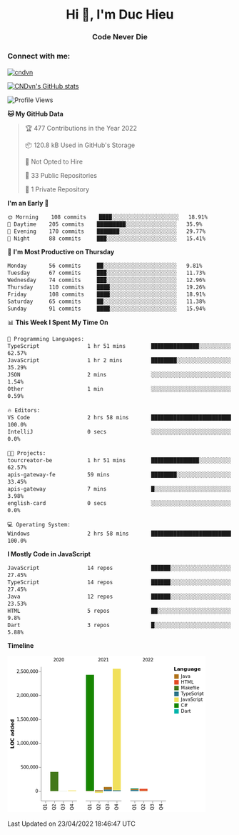 <h1 align="center">Hi 👋, I'm Duc Hieu</h1>
<h3 align="center">Code Never Die</h3>

<h3 align="left">Connect with me:</h3>
<p align="left">
<a href="https://linkedin.com/in/cndvn" target="blank"><img align="center" src="https://img.shields.io/badge/LinkedIn-0077B5?style=for-the-badge&logo=linkedin&logoColor=white" alt="cndvn"/></a>
<!--
<a href="https://fb.com/cnd.duchieu" target="blank"><img align="center" src="https://img.shields.io/badge/Facebook-1877F2?style=for-the-badge&logo=facebook&logoColor=white" alt="cnd.duchieu"/></a>
 -->
</p>

[![CNDvn's GitHub stats](https://github-readme-stats.vercel.app/api?username=cndvn)](https://github.com/anuraghazra/github-readme-stats)

<!--START_SECTION:waka-->
![Profile Views](http://img.shields.io/badge/Profile%20Views-5-blue)

**🐱 My GitHub Data** 

> 🏆 477 Contributions in the Year 2022
 > 
> 📦 120.8 kB Used in GitHub's Storage 
 > 
> 🚫 Not Opted to Hire
 > 
> 📜 33 Public Repositories 
 > 
> 🔑 1 Private Repository 
 > 
**I'm an Early 🐤** 

```text
🌞 Morning    108 commits    ████░░░░░░░░░░░░░░░░░░░░░   18.91% 
🌆 Daytime    205 commits    █████████░░░░░░░░░░░░░░░░   35.9% 
🌃 Evening    170 commits    ███████░░░░░░░░░░░░░░░░░░   29.77% 
🌙 Night      88 commits     ███░░░░░░░░░░░░░░░░░░░░░░   15.41%

```
📅 **I'm Most Productive on Thursday** 

```text
Monday       56 commits     ██░░░░░░░░░░░░░░░░░░░░░░░   9.81% 
Tuesday      67 commits     ███░░░░░░░░░░░░░░░░░░░░░░   11.73% 
Wednesday    74 commits     ███░░░░░░░░░░░░░░░░░░░░░░   12.96% 
Thursday     110 commits    ████░░░░░░░░░░░░░░░░░░░░░   19.26% 
Friday       108 commits    ████░░░░░░░░░░░░░░░░░░░░░   18.91% 
Saturday     65 commits     ██░░░░░░░░░░░░░░░░░░░░░░░   11.38% 
Sunday       91 commits     ████░░░░░░░░░░░░░░░░░░░░░   15.94%

```


📊 **This Week I Spent My Time On** 

```text
💬 Programming Languages: 
TypeScript               1 hr 51 mins        ███████████████░░░░░░░░░░   62.57% 
JavaScript               1 hr 2 mins         ████████░░░░░░░░░░░░░░░░░   35.29% 
JSON                     2 mins              ░░░░░░░░░░░░░░░░░░░░░░░░░   1.54% 
Other                    1 min               ░░░░░░░░░░░░░░░░░░░░░░░░░   0.59%

🔥 Editors: 
VS Code                  2 hrs 58 mins       █████████████████████████   100.0% 
IntelliJ                 0 secs              ░░░░░░░░░░░░░░░░░░░░░░░░░   0.0%

🐱‍💻 Projects: 
tourcreator-be           1 hr 51 mins        ███████████████░░░░░░░░░░   62.57% 
apis-gateway-fe          59 mins             ████████░░░░░░░░░░░░░░░░░   33.45% 
apis-gateway             7 mins              █░░░░░░░░░░░░░░░░░░░░░░░░   3.98% 
english-card             0 secs              ░░░░░░░░░░░░░░░░░░░░░░░░░   0.0%

💻 Operating System: 
Windows                  2 hrs 58 mins       █████████████████████████   100.0%

```

**I Mostly Code in JavaScript** 

```text
JavaScript               14 repos            ██████░░░░░░░░░░░░░░░░░░░   27.45% 
TypeScript               14 repos            ██████░░░░░░░░░░░░░░░░░░░   27.45% 
Java                     12 repos            ██████░░░░░░░░░░░░░░░░░░░   23.53% 
HTML                     5 repos             ██░░░░░░░░░░░░░░░░░░░░░░░   9.8% 
Dart                     3 repos             █░░░░░░░░░░░░░░░░░░░░░░░░   5.88%

```


**Timeline**

![Chart not found](https://raw.githubusercontent.com/CNDvn/CNDvn/main/charts/bar_graph.png) 


 Last Updated on 23/04/2022 18:46:47 UTC
<!--END_SECTION:waka-->
